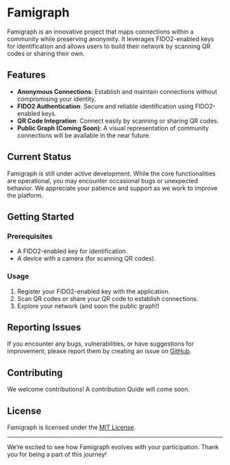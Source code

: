 # Famigraph

Famigraph is an innovative project that maps connections within a community while preserving anonymity. It leverages FIDO2-enabled keys for identification and allows users to build their network by scanning QR codes or sharing their own.

## Features
- **Anonymous Connections**: Establish and maintain connections without compromising your identity.
- **FIDO2 Authentication**: Secure and reliable identification using FIDO2-enabled keys.
- **QR Code Integration**: Connect easily by scanning or sharing QR codes.
- **Public Graph (Coming Soon)**: A visual representation of community connections will be available in the near future.

## Current Status

Famigraph is still under active development. While the core functionalities are operational, you may encounter occasional bugs or unexpected behavior. We appreciate your patience and support as we work to improve the platform.

## Getting Started

### Prerequisites
- A FIDO2-enabled key for identification.
- A device with a camera (for scanning QR codes).

### Usage
1. Register your FIDO2-enabled key with the application.
2. Scan QR codes or share your QR code to establish connections.
3. Explore your network (and soon the public graph!)

## Reporting Issues
If you encounter any bugs, vulnerabilities, or have suggestions for improvement, please report them by creating an issue on [GitHub](https://github.com/<your-repository>/famigraph/issues).

## Contributing
We welcome contributions! A contribution Quide will come soon.

## License
Famigraph is licensed under the [MIT License](LICENSE).

---

We’re excited to see how Famigraph evolves with your participation. Thank you for being a part of this journey!

